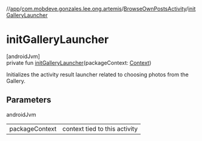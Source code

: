 //[app](../../../index.md)/[com.mobdeve.gonzales.lee.ong.artemis](../index.md)/[BrowseOwnPostsActivity](index.md)/[initGalleryLauncher](init-gallery-launcher.md)

# initGalleryLauncher

[androidJvm]\
private fun [initGalleryLauncher](init-gallery-launcher.md)(packageContext: [Context](https://developer.android.com/reference/kotlin/android/content/Context.html))

Initializes the activity result launcher related to choosing photos from the Gallery.

## Parameters

androidJvm

| | |
|---|---|
| packageContext | context tied to this activity |
